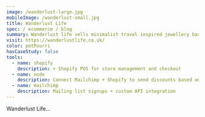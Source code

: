 ```yaml
---
image: /wanderlust-large.jpg
mobileImage: /wanderlust-small.jpg
title: Wanderlust Life
spec: / ecommerce / blog
summary: Wanderlust life sells minimalist travel inspired jewellery based in North Devon, UK (home!). I collaborated with the design talent at Sunside Studio to develop an ecommerce website and blog based on Shopify and backed by advanced Mailchimp API integrations to sell their beautiful creations.
visit: https://wanderlustlife.co.uk/
color: potPourri
hasCaseStudy: false
tools:
  - name: shopify
    description: + Shopify POS for store management and checkout
  - name: node
    description: Connect Mailchimp + Shopify to send discounts based on birthdays
  - name: mailchimp
    description: Mailing list signups + custom API integration
---
```


Wanderlust Life...
